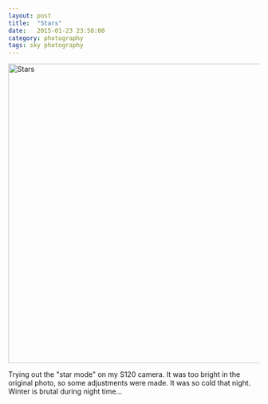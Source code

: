```yaml
---
layout: post
title:  "Stars"
date:   2015-01-23 23:58:00
category: photography
tags: sky photography
---
```


<a href="https://www.flickr.com/photos/yok-tin/16179843018" title="Stars by tikyon, on Flickr"><img src="https://farm9.staticflickr.com/8649/16179843018_ccb28fe1eb_c.jpg" width="800" height="600" alt="Stars"></a>

Trying out the "star mode" on my S120 camera. It was too bright in the original photo, so some adjustments were made. It was so cold that night. Winter is brutal during night time...
